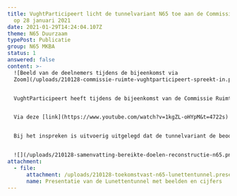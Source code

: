 ```yaml
---
title: VughtParticipeert licht de tunnelvariant N65 toe aan de Commissie Ruimte
  op 28 januari 2021
date: 2021-01-29T14:24:04.107Z
theme: N65 Duurzaam
typePost: Publicatie
group: N65 MKBA
status: 1
answered: false
content: >-
  ![Beeld van de deelnemers tijdens de bijeenkomst via
  Zoom](/uploads/210128-commissie-ruimte-vughtparticipeert-spreekt-in.png)


  VughtParticipeert heeft tijdens de bijeenkomst van de Commissie Ruimte op 28 januari ingesproken en de oplossing voor de reconstructie van de N65 in de vorm van een tunnel toegelicht.


  Via deze [link](https://www.youtube.com/watch?v=1kgZL-oHYpM&t=4722s) kunt u de video-registratie hiervan bekijken. De bijdrage van VughtParticipeert loopt van minuut 22 tot en met 34.


  Bij het inspreken is uitvoerig uitgelegd dat de tunnelvariant de beoogde doelstellingen wel bereikt, waarbij het huidige plan daar ernstig tekort schiet. De bijgaande presentatie vertelt het gehele verhaal. De samenvatting ziet er als volgt uit.


  ![](/uploads/210128-samenvatting-bereikte-doelen-reconstructie-n65.png)
attachment:
  - file:
      attachment: /uploads/210128-toekomstvast-n65-lunettentunnel.presentatie.vs04.pdf
      name: Presentatie van de Lunettentunnel met beelden en cijfers
---
```

